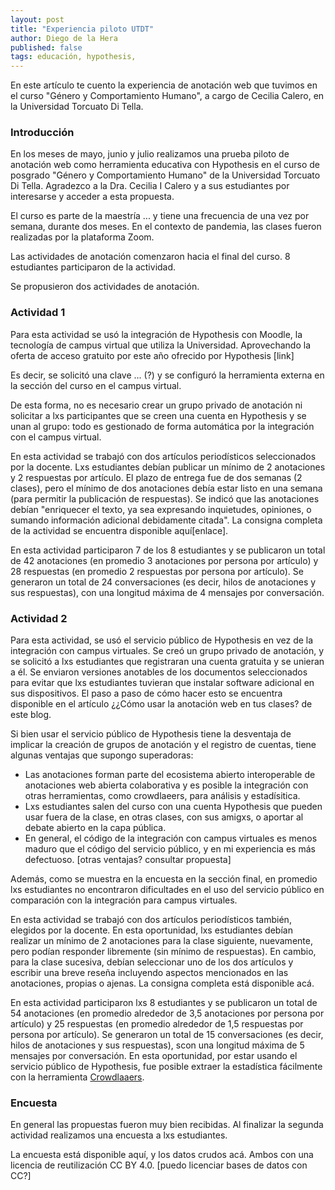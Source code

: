 ```yaml
---
layout: post
title: "Experiencia piloto UTDT"
author: Diego de la Hera
published: false
tags: educación, hypothesis, 
---
```


En este artículo te cuento la experiencia de anotación web que tuvimos en el curso
"Género y Comportamiento Humano", a cargo de Cecilia Calero, en la Universidad Torcuato
Di Tella.

### Introducción

En los meses de mayo, junio y julio realizamos una prueba piloto de anotación web como herramienta
educativa con Hypothesis en el curso de posgrado "Género y Comportamiento Humano" de la
Universidad Torcuato Di Tella.
Agradezco a la Dra. Cecilia I Calero y a sus estudiantes por interesarse y acceder
a esta propuesta.

El curso es parte de la maestría ... y tiene una frecuencia de una vez por semana, durante
dos meses. En el contexto de pandemia, las clases fueron realizadas por la plataforma Zoom.

Las actividades de anotación comenzaron hacia el final del curso. 8 estudiantes participaron de la
actividad.

Se propusieron dos actividades de anotación.

### Actividad 1
Para esta actividad se usó la integración de Hypothesis con Moodle, la tecnología de
campus virtual que utiliza la Universidad. Aprovechando la oferta de acceso gratuito
por este año ofrecido por Hypothesis [link]

Es decir, se solicitó una clave ... (?) y se configuró la herramienta externa
en la sección del curso en el campus virtual.

De esta forma, no es necesario crear un grupo privado de anotación ni solicitar a lxs
participantes que se creen una cuenta en Hypothesis y se unan al grupo: todo es gestionado
de forma automática por la integración con el campus virtual.

En esta actividad se trabajó con dos artículos periodísticos seleccionados por la docente.
Lxs estudiantes debían
publicar un mínimo de 2 anotaciones y 2 respuestas por artículo. El plazo de entrega fue
de dos semanas (2 clases), pero el mínimo de dos anotaciones debía estar listo en una
semana (para permitir la publicación de respuestas). Se indicó que las anotaciones debían
"enriquecer el texto, ya sea expresando inquietudes, opiniones, o sumando información adicional
debidamente citada". La consigna completa de la actividad se encuentra disponible aquí[enlace].


En esta actividad participaron 7 de los 8 estudiantes y 
se publicaron un total de 42 anotaciones (en promedio 3 anotaciones por
persona por artículo) y 28 respuestas (en promedio 2 respuestas por persona por artículo).
Se generaron un total de 24 conversaciones (es decir, hilos de anotaciones y sus respuestas),
con una longitud máxima de 4 mensajes por conversación.


### Actividad 2

Para esta actividad, se usó el servicio público de Hypothesis en vez de la integración con
campus virtuales. Se creó un grupo privado de anotación, y se solicitó a lxs estudiantes
que registraran una cuenta gratuita y se unieran a él. Se enviaron versiones anotables de
los documentos seleccionados para evitar que lxs estudiantes tuvieran que instalar software
adicional en sus dispositivos. El paso a paso de cómo hacer esto se encuentra disponible en
el artículo ¿¿Cómo usar la anotación web en tus clases? de este blog.

Si bien usar el servicio público de Hypothesis tiene la desventaja de implicar la creación
de grupos de anotación y el registro de cuentas, tiene algunas ventajas que supongo superadoras:
- Las anotaciones forman parte del ecosistema abierto interoperable de anotaciones web
abierta colaborativa y es posible la integración con otras herramientas, como crowdlaeers, para
análisis y estadísitica.
- Lxs estudiantes salen del curso con una cuenta Hypothesis que pueden usar fuera de la clase,
en otras clases, con sus amigxs, o aportar al debate abierto en la capa pública.
- En general, el código de la integración con campus virtuales es menos maduro que el código
del servicio público, y en mi experiencia es más defectuoso.
[otras ventajas? consultar propuesta]

Además, como se muestra en la encuesta en la sección final, en promedio lxs estudiantes
no encontraron dificultades en el uso del servicio público en comparación con la integración para
campus virtuales.

En esta actividad se trabajó con dos artículos periodísticos también, elegidos por la docente.
En esta oportunidad, lxs estudiantes debían realizar un mínimo de 2 anotaciones para la clase
siguiente, nuevamente, pero podían responder libremente (sin mínimo de respuestas). En cambio,
para la clase sucesiva, debían seleccionar uno de los dos artículos y escribir una breve reseña
incluyendo aspectos mencionados en las anotaciones, propias o ajenas. La consigna completa está
disponible acá.

En esta actividad participaron lxs 8 estudiantes y 
se publicaron un total de 54 anotaciones (en promedio alrededor de 3,5 anotaciones por
persona por artículo) y 25 respuestas (en promedio alrededor de 1,5 respuestas por persona por artículo).
Se generaron un total de 15 conversaciones (es decir, hilos de anotaciones y sus respuestas),
scon una longitud máxima de 5 mensajes por conversación. En esta oportunidad, por estar usando
el servicio público de Hypothesis, fue posible extraer la estadística fácilmente con la 
herramienta [Crowdlaaers](https://crowdlaaers.org/).


### Encuesta

En general las propuestas fueron muy bien recibidas. Al finalizar la segunda actividad
realizamos una encuesta a lxs estudiantes.




La encuesta está disponible aquí, y los datos
crudos acá. Ambos con una licencia de reutilización CC BY 4.0. [puedo licenciar bases
de datos con CC?]



